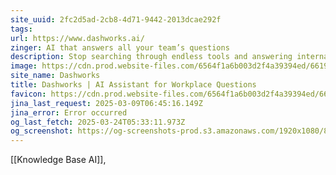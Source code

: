```yaml
---
site_uuid: 2fc2d5ad-2cb8-4d71-9442-2013dcae292f
tags: 
url: https://www.dashworks.ai/
zinger: AI that answers all your team’s questions
description: Stop searching through endless tools and answering internal FAQs. Get instant answers with AI that searches all your company knowledge at once.
image: https://cdn.prod.website-files.com/6564f1a6b003d2f4a39394ed/66199c50193eddf2d2d84709_Dashworks-Open-Graph-Apr-2024.png
site_name: Dashworks
title: Dashworks | AI Assistant for Workplace Questions
favicon: https://cdn.prod.website-files.com/6564f1a6b003d2f4a39394ed/66203ddedd2cf71644d14c0c_fav.svg
jina_last_request: 2025-03-09T06:45:16.149Z
jina_error: Error occurred
og_last_fetch: 2025-03-24T05:33:11.973Z
og_screenshot: https://og-screenshots-prod.s3.amazonaws.com/1920x1080/80/false/7793a8bc2aea3743c7ac020c22e8e47af3c64d74e27500f913ecfa5cfc273eb0.jpeg
---
```


[[Knowledge Base AI]], 
